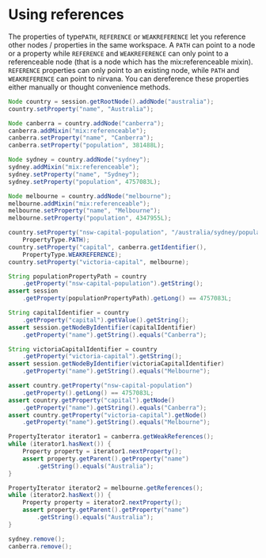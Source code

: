 Using references
====================================

The properties of type```PATH```, ```REFERENCE``` or ```WEAKREFERENCE``` let you reference other nodes / properties in 
the same workspace. A ```PATH``` can point to a node or a property while ```REFERENCE``` and ```WEAKREFERENCE``` can 
only point to a referenceable node (that is a node which has the mix:referenceable mixin). ```REFERENCE``` properties 
can only point to an existing node, while ```PATH``` and ```WEAKREFERENCE``` can point to nirvana. You can dereference 
these properties either manually or thought convenience methods.

```java
Node country = session.getRootNode().addNode("australia");
country.setProperty("name", "Australia");

Node canberra = country.addNode("canberra");
canberra.addMixin("mix:referenceable");
canberra.setProperty("name", "Canberra");
canberra.setProperty("population", 381488L);

Node sydney = country.addNode("sydney");
sydney.addMixin("mix:referenceable");
sydney.setProperty("name", "Sydney");
sydney.setProperty("population", 4757083L);

Node melbourne = country.addNode("melbourne");
melbourne.addMixin("mix:referenceable");
melbourne.setProperty("name", "Melbourne");
melbourne.setProperty("population", 4347955L);

country.setProperty("nsw-capital-population", "/australia/sydney/population", 
    PropertyType.PATH);
country.setProperty("capital", canberra.getIdentifier(), 
    PropertyType.WEAKREFERENCE);
country.setProperty("victoria-capital", melbourne);

String populationPropertyPath = country
    .getProperty("nsw-capital-population").getString();
assert session
    .getProperty(populationPropertyPath).getLong() == 4757083L;

String capitalIdentifier = country
    .getProperty("capital").getValue().getString();
assert session.getNodeByIdentifier(capitalIdentifier)
    .getProperty("name").getString().equals("Canberra");

String victoriaCapitalIdentifier = country
    .getProperty("victoria-capital").getString();
assert session.getNodeByIdentifier(victoriaCapitalIdentifier)
    .getProperty("name").getString().equals("Melbourne");

assert country.getProperty("nsw-capital-population")
    .getProperty().getLong() == 4757083L;
assert country.getProperty("capital").getNode()
    .getProperty("name").getString().equals("Canberra");
assert country.getProperty("victoria-capital").getNode()
    .getProperty("name").getString().equals("Melbourne");

PropertyIterator iterator1 = canberra.getWeakReferences();
while (iterator1.hasNext()) {
    Property property = iterator1.nextProperty();
    assert property.getParent().getProperty("name")
        .getString().equals("Australia");
}

PropertyIterator iterator2 = melbourne.getReferences();
while (iterator2.hasNext()) {
    Property property = iterator2.nextProperty();
    assert property.getParent().getProperty("name")
        .getString().equals("Australia");
}

sydney.remove();
canberra.remove();
```